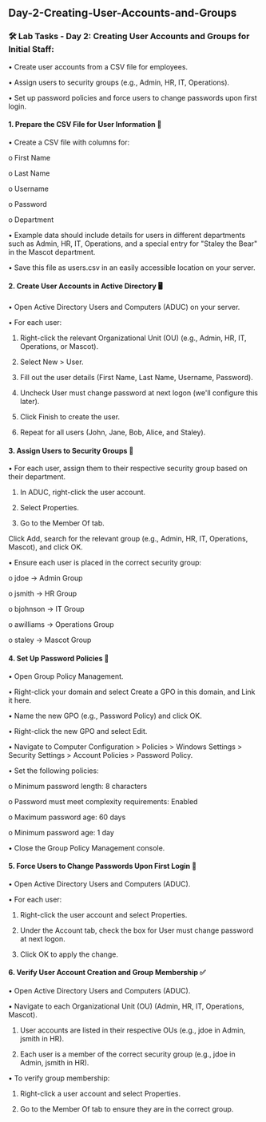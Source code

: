## Day-2-Creating-User-Accounts-and-Groups

### 🛠️ Lab Tasks - Day 2: Creating User Accounts and Groups for Initial Staff:
•	Create user accounts from a CSV file for employees.

•	Assign users to security groups (e.g., Admin, HR, IT, Operations).

•	Set up password policies and force users to change passwords upon first login.

#### 1. Prepare the CSV File for User Information 📄
•	Create a CSV file with columns for:

 o	First Name

 o	Last Name

 o	Username

 o	Password

 o	Department

 •	Example data should include details for users in different departments such as Admin, HR, IT, Operations, and a special entry for "Staley the Bear" in the Mascot department.

 •	Save this file as users.csv in an easily accessible location on your server.

#### 2. Create User Accounts in Active Directory 🖥️

 •	Open Active Directory Users and Computers (ADUC) on your server.

 •	For each user:

1.	Right-click the relevant Organizational Unit (OU) (e.g., Admin, HR, IT, Operations, or Mascot).

2.	Select New > User.

3.	Fill out the user details (First Name, Last Name, Username, Password).

4.	Uncheck User must change password at next logon (we'll configure this later).

5.	Click Finish to create the user.
   
6.	Repeat for all users (John, Jane, Bob, Alice, and Staley).

#### 3. Assign Users to Security Groups 🔑

 •	For each user, assign them to their respective security group based on their department.

1.	In ADUC, right-click the user account.

2.	Select Properties.

3.	Go to the Member Of tab.

Click Add, search for the relevant group (e.g., Admin, HR, IT, Operations, Mascot), and click OK.

•	Ensure each user is placed in the correct security group:

 o	jdoe → Admin Group

 o	jsmith → HR Group

 o	bjohnson → IT Group

 o	awilliams → Operations Group

 o	staley → Mascot Group

#### 4. Set Up Password Policies 🔐

•	Open Group Policy Management.

•	Right-click your domain and select Create a GPO in this domain, and Link it here.

•	Name the new GPO (e.g., Password Policy) and click OK.

•	Right-click the new GPO and select Edit.

•	Navigate to Computer Configuration > Policies > Windows Settings > Security Settings > Account Policies > Password Policy.

•	Set the following policies:

 o	Minimum password length: 8 characters

 o	Password must meet complexity requirements: Enabled

 o	Maximum password age: 60 days

 o	Minimum password age: 1 day

•	Close the Group Policy Management console.

#### 5. Force Users to Change Passwords Upon First Login 🔄

•	Open Active Directory Users and Computers (ADUC).

•	For each user:

1.	Right-click the user account and select Properties.

2.	Under the Account tab, check the box for User must change password at next logon.

3.	Click OK to apply the change.

#### 6. Verify User Account Creation and Group Membership ✅

•	Open Active Directory Users and Computers (ADUC).

•	Navigate to each Organizational Unit (OU) (Admin, HR, IT, Operations, Mascot).

 1.	User accounts are listed in their respective OUs (e.g., jdoe in Admin, jsmith in HR).
   
 3.	Each user is a member of the correct security group (e.g., jdoe in Admin, jsmith in HR).
   
•	To verify group membership:

 1.	Right-click a user account and select Properties.
   
 3.	Go to the Member Of tab to ensure they are in the correct group.

